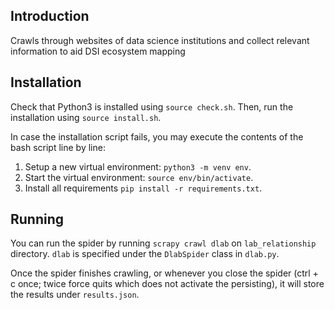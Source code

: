 ## Introduction
Crawls through websites of data science institutions and collect relevant information to aid DSI ecosystem mapping

## Installation

Check that Python3 is installed using `source check.sh`. Then, run the installation using `source install.sh`.

In case the installation script fails, you may execute the contents of the bash script line by line:

1. Setup a new virtual environment: `python3 -m venv env`.
1. Start the virtual environment: `source env/bin/activate`.
1. Install all requirements `pip install -r requirements.txt`.

## Running

You can run the spider by running `scrapy crawl dlab` on `lab_relationship`
directory. `dlab` is specified under the `DlabSpider` class in `dlab.py`.

Once the spider finishes crawling, or whenever you close the spider (ctrl + c once; twice force quits which does not activate the persisting), it will store the results under `results.json`.
